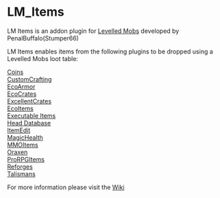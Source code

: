 # LM_Items
 
LM Items is an addon plugin for [Levelled Mobs](https://www.spigotmc.org/resources/levelledmobs.74304/) developed by PenalBuffalo(Stumper66)

LM Items enables items from the following plugins to be dropped using a Levelled Mobs loot table:

[Coins](https://www.spigotmc.org/resources/coins.33382/)  
[CustomCrafting](https://www.spigotmc.org/resources/customcrafting-advanced-custom-recipe-plugin-1-16-1-19-free.55883/)  
[EcoArmor](https://www.spigotmc.org/resources/30-sale-%E2%8F%B3-ecoarmor-%E2%AD%95-create-custom-armor-%E2%9C%85-premade-sets-%E2%9C%A8-upgrades-crafting-custom-textures.88246/)  
[EcoCrates](https://www.spigotmc.org/resources/30-sale-%E2%8F%B3-ecocrates-%E2%AD%95-create-crates-easily-%E2%9C%85-custom-item-support-%E2%9C%A8-import-crates.100855/)  
[ExcellentCrates](https://www.spigotmc.org/resources/excellentcrates-advanced-custom-crates.48732)  
[EcoItems](https://www.spigotmc.org/resources/30-sale-%E2%8F%B3-ecoitems-%E2%AD%95-create-custom-items-%E2%9C%85-weapons-armors-tools-charms-%E2%9C%A8-item-levels-cosmetics.94601/)  
[Executable Items](https://www.spigotmc.org/resources/custom-items-plugin-executable-items.77578/)  
[Head Database](https://www.spigotmc.org/resources/head-database.14280/)  
[ItemEdit](https://www.spigotmc.org/resources/itemedit-1-8-x-1-20-x.40993/)  
[MagicHealth](https://www.spigotmc.org/resources/magichealth.97199/)  
[MMOItems](https://www.spigotmc.org/resources/mmoitems.39267/)  
[Oraxen](https://www.spigotmc.org/resources/%E2%98%84%EF%B8%8F-oraxen-add-items-blocks-armors-hats-food-furnitures-plants-and-gui-1-18-1-20-4.72448/)  
[ProRPGItems](https://www.spigotmc.org/resources/prorpgitems-most-powerful-custom-items-generator-gems-repair-drops-sets-and-more.99713/)  
[Reforges](https://www.spigotmc.org/resources/30-sale-%E2%8F%B3-reforges-%E2%AD%95-create-custom-reforges-%E2%9C%85-item-modfiers-%E2%9C%A8-reforge-stones-gui-npc-support.95273/)  
[Talismans](https://www.spigotmc.org/resources/30-sale-%E2%8F%B3-talismans-%E2%AD%95-create-custom-talismans-%E2%9C%85-powerful-passive-effects-%E2%9C%A8-talisman-bag-levels.87377/)  

For more information please visit the [Wiki](https://github.com/stumper66/LM_Items/wiki)






